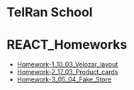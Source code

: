 # TelRan School

# REACT_Homeworks

- [Homework-1_10_03_Velozar_layout](https://github.com/AlexDolz/REACT_Homeworks/tree/main/homework_1_10_03)
- [Homework-2_17_03_Product_cards](https://github.com/AlexDolz/REACT_Homeworks/tree/main/homework_2_17_03)
- [Homework-3_05_04_Fake_Store](https://github.com/AlexDolz/REACT_Homeworks/tree/main/homework_3_05_04)

